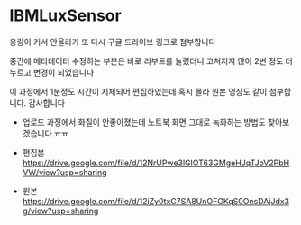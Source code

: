 # IBMLuxSensor

용량이 커서 안올라가 또 다시 구글 드라이브 링크로 첨부합니다

중간에 메타데이터 수정하는 부분은 바로 리부트를 눌렀더니 고쳐지지 않아 2번 정도 더 누르고 변경이 되었습니다

이 과정에서 1분정도 시간이 지체되어 편집하였는데 혹시 몰라 원본 영상도 같이 첨부합니다. 감사합니다

+ 업로드 과정에서 화질이 안좋아졌는데 노트북 화면 그대로 녹화하는 방법도 찾아보겠습니다 ㅠㅠ



- 편집본
https://drive.google.com/file/d/12NrUPwe3lGlOT63GMgeHJqTJoV2PbHVW/view?usp=sharing

- 원본
https://drive.google.com/file/d/12iZy0txC7SA8UnOFGKqS0OnsDAjJdx3g/view?usp=sharing
